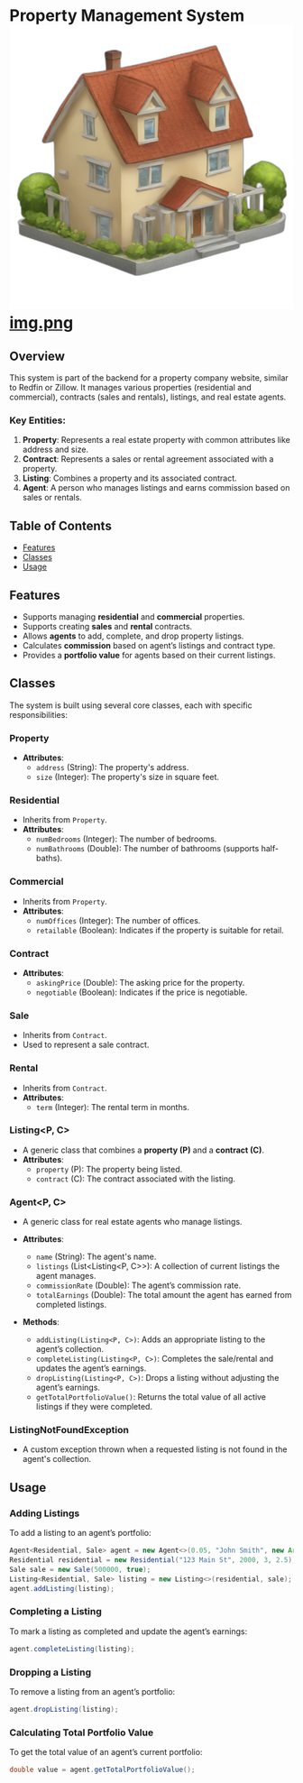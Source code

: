 # Property Management System![img_1.png](img_1.png)[img.png](img.png)

## Overview
This system is part of the backend for a property company website, similar to Redfin or Zillow. It manages various properties (residential and commercial), contracts (sales and rentals), listings, and real estate agents.

### Key Entities:
1. **Property**: Represents a real estate property with common attributes like address and size.
2. **Contract**: Represents a sales or rental agreement associated with a property.
3. **Listing**: Combines a property and its associated contract.
4. **Agent**: A person who manages listings and earns commission based on sales or rentals.

## Table of Contents
- [Features](#features)
- [Classes](#classes)
- [Usage](#usage)

## Features
- Supports managing **residential** and **commercial** properties.
- Supports creating **sales** and **rental** contracts.
- Allows **agents** to add, complete, and drop property listings.
- Calculates **commission** based on agent’s listings and contract type.
- Provides a **portfolio value** for agents based on their current listings.

## Classes
The system is built using several core classes, each with specific responsibilities:

### Property
- **Attributes**:
    - `address` (String): The property's address.
    - `size` (Integer): The property's size in square feet.

### Residential
- Inherits from `Property`.
- **Attributes**:
    - `numBedrooms` (Integer): The number of bedrooms.
    - `numBathrooms` (Double): The number of bathrooms (supports half-baths).

### Commercial
- Inherits from `Property`.
- **Attributes**:
    - `numOffices` (Integer): The number of offices.
    - `retailable` (Boolean): Indicates if the property is suitable for retail.

### Contract
- **Attributes**:
    - `askingPrice` (Double): The asking price for the property.
    - `negotiable` (Boolean): Indicates if the price is negotiable.

### Sale
- Inherits from `Contract`.
- Used to represent a sale contract.

### Rental
- Inherits from `Contract`.
- **Attributes**:
    - `term` (Integer): The rental term in months.

### Listing\<P, C\>
- A generic class that combines a **property (P)** and a **contract (C)**.
- **Attributes**:
    - `property` (P): The property being listed.
    - `contract` (C): The contract associated with the listing.

### Agent\<P, C\>
- A generic class for real estate agents who manage listings.
- **Attributes**:
    - `name` (String): The agent's name.
    - `listings` (List\<Listing<P, C>\>): A collection of current listings the agent manages.
    - `commissionRate` (Double): The agent’s commission rate.
    - `totalEarnings` (Double): The total amount the agent has earned from completed listings.

- **Methods**:
    - `addListing(Listing<P, C>)`: Adds an appropriate listing to the agent’s collection.
    - `completeListing(Listing<P, C>)`: Completes the sale/rental and updates the agent’s earnings.
    - `dropListing(Listing<P, C>)`: Drops a listing without adjusting the agent’s earnings.
    - `getTotalPortfolioValue()`: Returns the total value of all active listings if they were completed.

### ListingNotFoundException
- A custom exception thrown when a requested listing is not found in the agent's collection.

## Usage

### Adding Listings
To add a listing to an agent’s portfolio:
```java
Agent<Residential, Sale> agent = new Agent<>(0.05, "John Smith", new ArrayList<>());
Residential residential = new Residential("123 Main St", 2000, 3, 2.5);
Sale sale = new Sale(500000, true);
Listing<Residential, Sale> listing = new Listing<>(residential, sale);
agent.addListing(listing);
```

### Completing a Listing
To mark a listing as completed and update the agent’s earnings:
```java
agent.completeListing(listing);
```

### Dropping a Listing
To remove a listing from an agent’s portfolio:
```java
agent.dropListing(listing);
```

### Calculating Total Portfolio Value
To get the total value of an agent’s current portfolio:
```java
double value = agent.getTotalPortfolioValue();
```

